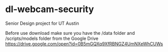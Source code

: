 # dl-webcam-security
Senior Design project for UT Austin

Before use download make sure you have the /data folder and /scripts/models
folder from the Google Drive https://drive.google.com/open?id=0B5mGQXq9XfRBNGZ4UmNXeWhCUWs

